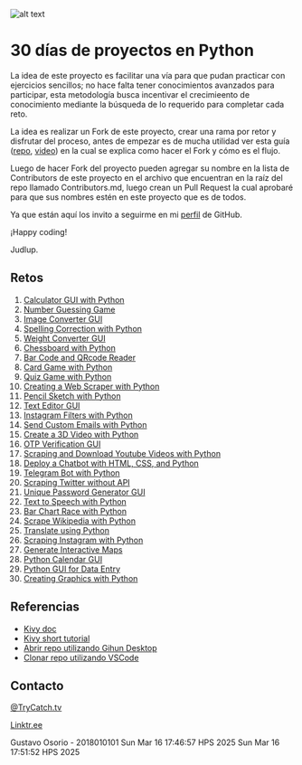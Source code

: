 ![alt text](reto_py.png "Reto")

# 30 días de proyectos en Python

La idea de este proyecto es facilitar una vía para que pudan practicar con ejercicios sencillos; no hace falta tener conocimientos avanzados para participar, esta metodología busca incentivar el crecimieento de conocimiento mediante la búsqueda de lo requerido para completar cada reto.

La idea es realizar un Fork de este proyecto, crear una rama por retor y disfrutar del proceso, antes de empezar es de mucha utilidad ver esta guía ([repo](https://github.com/firstcontributions/first-contributions), [video](https://youtu.be/KUVpaY-MYUc)) en la cual se explica como hacer el Fork y cómo es el flujo.

Luego de hacer Fork del proyecto pueden agregar su nombre en la lista de Contributors de este proyecto en el archivo que encuentran en la raíz del repo llamado Contributors.md, luego crean un Pull Request la cual aprobaré para que sus nombres estén en este proyecto que es de todos.

Ya que están aquí los invito a seguirme en mi [perfil](https://github.com/judlup) de GitHub.

¡Happy coding!

Judlup.

## Retos

1. [Calculator GUI with Python](https://thecleverprogrammer.com/2020/12/05/calculator-gui-with-python/)
2. [Number Guessing Game](https://thecleverprogrammer.com/2020/12/04/number-guessing-game-with-python-and-c/)
3. [Image Converter GUI](https://thecleverprogrammer.com/2020/12/02/image-converter-gui-with-python/)
4. [Spelling Correction with Python](https://thecleverprogrammer.com/2020/11/30/correct-spellings-with-python/)
5. [Weight Converter GUI](https://thecleverprogrammer.com/2020/11/28/weight-converter-gui-with-python/)
6. [Chessboard with Python](https://thecleverprogrammer.com/2020/11/27/chessboard-with-python/)
7. [Bar Code and QRcode Reader](https://thecleverprogrammer.com/2020/10/23/barcode-and-qr-code-reader-with-python/)
8. [Card Game with Python](https://thecleverprogrammer.com/2020/10/04/card-game-with-python/)
9. [Quiz Game with Python](https://thecleverprogrammer.com/2020/10/02/quiz-game-with-python/)
10. [Creating a Web Scraper with Python](https://thecleverprogrammer.com/2020/10/01/web-scraper-with-python/)
11. [Pencil Sketch with Python](https://thecleverprogrammer.com/2020/09/30/pencil-sketch-with-python/)
12. [Text Editor GUI](https://thecleverprogrammer.com/2020/09/25/text-editor-gui-with-python/)
13. [Instagram Filters with Python](https://thecleverprogrammer.com/2020/09/24/instagram-filters-with-python/)
14. [Send Custom Emails with Python](https://thecleverprogrammer.com/2020/09/15/send-emails-with-python/)
15. [Create a 3D Video with Python](https://thecleverprogrammer.com/2020/09/14/3d-video-with-python/)
16. [OTP Verification GUI](https://thecleverprogrammer.com/2020/08/24/otp-verification-gui-with-python/)
17. [Scraping and Download Youtube Videos with Python](https://thecleverprogrammer.com/2020/08/23/scraping-youtube-with-python/)
18. [Deploy a Chatbot with HTML, CSS, and Python](https://thecleverprogrammer.com/2020/08/21/deploy-a-chatbot-with-python/)
19. [Telegram Bot with Python](https://thecleverprogrammer.com/2020/08/18/telegram-bot-with-python/)
20. [Scraping Twitter without API](https://thecleverprogrammer.com/2020/08/17/scraping-twitter-with-python/)
21. [Unique Password Generator GUI](https://thecleverprogrammer.com/2020/08/17/password-generator-with-python/)
22. [Text to Speech with Python](https://thecleverprogrammer.com/2020/08/16/text-to-speech-with-python/)
23. [Bar Chart Race with Python](https://thecleverprogrammer.com/2020/08/14/bar-chart-race-with-python/)
24. [Scrape Wikipedia with Python](https://thecleverprogrammer.com/2020/08/10/scrape-wikipedia-with-python/)
25. [Translate using Python](https://thecleverprogrammer.com/2020/08/10/translate-using-python/)
26. [Scraping Instagram with Python](https://thecleverprogrammer.com/2020/07/30/scraping-instagram-with-python/)
27. [Generate Interactive Maps](https://thecleverprogrammer.com/2020/06/30/generate-interactive-maps-using-folium-in-python/)
28. [Python Calendar GUI](https://thecleverprogrammer.com/2020/04/23/python-gui-app-for-calendar/)
29. [Python GUI for Data Entry](https://thecleverprogrammer.com/2020/04/30/python-gui-app-for-student-details/)
30. [Creating Graphics with Python](https://thecleverprogrammer.com/2020/05/05/creating-graphics-with-python/)

## Referencias

* [Kivy doc](https://kivy.org/doc/stable/)
* [Kivy short tutorial](https://youtu.be/9JH8r8mz0g4)
* [Abrir repo utilizando Gihun Desktop](https://github.com/firstcontributions/first-contributions/blob/master/gui-tool-tutorials/github-desktop-tutorial.md)
* [Clonar repo utilizando VSCode](https://github.com/firstcontributions/first-contributions/blob/master/gui-tool-tutorials/github-windows-vs-code-tutorial.md)

## Contacto

[@TryCatch.tv](https://www.tiktok.com/@trycatch.tv)

[Linktr.ee](https://linktr.ee/trycatch.tv)


Gustavo Osorio - 2018010101
Sun Mar 16 17:46:57 HPS 2025
Sun Mar 16 17:51:52 HPS 2025
